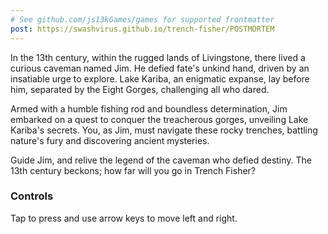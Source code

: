 ```yaml
---
# See github.com/js13kGames/games for supported frontmatter
post: https://swashvirus.github.io/trench-fisher/POSTMORTEM
---
```

In the 13th century, within the rugged lands of Livingstone, there lived a curious caveman named Jim. He defied fate's unkind hand, driven by an insatiable urge to explore. Lake Kariba, an enigmatic expanse, lay before him, separated by the Eight Gorges, challenging all who dared.

Armed with a humble fishing rod and boundless determination, Jim embarked on a quest to conquer the treacherous gorges, unveiling Lake Kariba's secrets. You, as Jim, must navigate these rocky trenches, battling nature's fury and discovering ancient mysteries.

Guide Jim, and relive the legend of the caveman who defied destiny. The 13th century beckons; how far will you go in Trench Fisher?

### Controls

Tap to press and use arrow keys to move left and right.